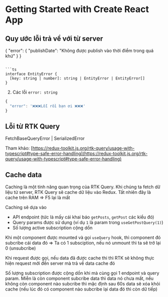 # Getting Started with Create React App

## Quy ước lỗi trả về với từ server
{
  "error": {
    "publishDate": "Không được publish vào thời điểm trong quá khứ"
  }
}
```

```ts
interface EntityError {
  [key: string | number]: string | EntityError | EntityError[]
}
```


2. Các lỗi `error: string`

```ts
{
  "error": '❌❌❌Lỗi rồi bạn ơi ❌❌❌'
}
```

## Lỗi từ RTK Query

FetchBaseQueryError | SerializedError

Tham khảo: [https://redux-toolkit.js.org/rtk-query/usage-with-typescript#type-safe-error-handling](https://redux-toolkit.js.org/rtk-query/usage-with-typescript#type-safe-error-handling)

## Cache data

Caching là một tính năng quan trọng của RTK Query. Khi chúng ta fetch dữ liệu từ server, RTK Query sẽ cache dữ liệu vào Redux. Tất nhiên đây là cache trên RAM => F5 lại là mất

Caching sẽ dựa vào

- API endpoint (tức là mấy cái khai báo `getPosts`, `getPost` các kiểu đó)
- Query params được sử dụng (ví dụ `1` là param trong `useGetPostQuery(1)`)
- Số lượng active subscription cộng dồn

Khi một component được mounted và gọi `useQuery` hook, thì component đó subcribe cái data đó => Ta có 1 subsciption, nếu nó unmount thì ta sẽ trở lại 0 (unsubcribe)

Khi request được gọi, nếu data đã được cache thi thì RTK sẽ không thực hiện request mới đến server mà trả về data cache đó

Số lượng subscription được cộng dồn khi mà cùng gọi 1 endpoint và query param. Miễn là còn component subcribe data thì data nó chưa mất, nếu không còn component nào subcribe thì mặc định sau 60s data sẽ xóa khỏi cache (nếu lúc đó có component nào subcribe lại data đó thì còn dữ tiếp)